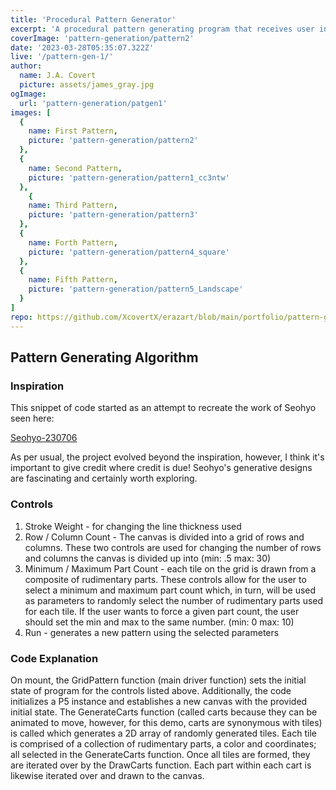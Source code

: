 ```yaml
---
title: 'Procedural Pattern Generator'
excerpt: 'A procedural pattern generating program that receives user inputs to build a randomly generated pattern.'
coverImage: 'pattern-generation/pattern2'
date: '2023-03-28T05:35:07.322Z'
live: '/pattern-gen-1/'
author:
  name: J.A. Covert
  picture: assets/james_gray.jpg
ogImage:
  url: 'pattern-generation/patgen1'
images: [
  {
    name: First Pattern,
    picture: 'pattern-generation/pattern2'
  },
  {
    name: Second Pattern,
    picture: 'pattern-generation/pattern1_cc3ntw'
  },
    {
    name: Third Pattern,
    picture: 'pattern-generation/pattern3'
  },
  {
    name: Forth Pattern,
    picture: 'pattern-generation/pattern4_square'
  },
  {
    name: Fifth Pattern,
    picture: 'pattern-generation/pattern5_Landscape'
  }
]
repo: https://github.com/XcovertX/erazart/blob/main/portfolio/pattern-gen-core/generative-patterns.tsx
---
```


## Pattern Generating Algorithm

### Inspiration
This snippet of code started as an attempt to recreate the work of Seohyo seen here: 

[Seohyo-230706](https://www.instagram.com/reel/CuW8W-HuUUU/?utm_source=ig_web_copy_link&igshid=MzRlODBiNWFlZA==)

As per usual, the project evolved beyond the inspiration, however, I think it's important to give credit where credit is due! Seohyo's generative designs are fascinating and certainly worth exploring. 

### Controls

1. Stroke Weight - for changing the line thickness used
2. Row / Column Count - The canvas is divided into a grid of rows and columns. These two controls are used for changing the number of rows and columns the canvas is divided up into (min: .5 max: 30)
3. Minimum / Maximum Part Count - each tile on the grid is drawn from a composite of rudimentary parts. These controls allow for the user to select a minimum and maximum part count which, in turn, will be used as parameters to randomly select the number of rudimentary parts used for each tile. If the user wants to force a given part count, the user should set the min and max to the same number. (min: 0 max: 10)
4. Run - generates a new pattern using the selected parameters

### Code Explanation

On mount, the GridPattern function (main driver function) sets the initial state of program for the controls listed above. Additionally, the code initializes a P5 instance and establishes a new canvas with the provided initial state. The GenerateCarts function (called carts because they can be animated to move, however, for this demo, carts are synonymous with tiles) is called which generates a 2D array of randomly generated tiles. Each tile is comprised of a collection of rudimentary parts, a color and coordinates; all selected in the GenerateCarts function. Once all tiles are formed, they are iterated over by the DrawCarts function. Each part within each cart is likewise iterated over and drawn to the canvas.
